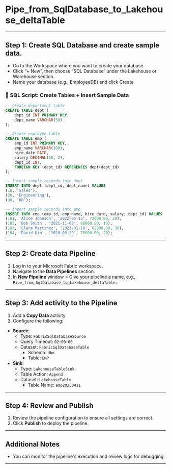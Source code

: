 # Pipe_from_SqlDatabase_to_Lakehouse_deltaTable
---
## Step 1: Create SQL Database and create sample data.
- Go to the Workspace where you want to create your database.
- Click “+ New”, then choose “SQL Database” under the Lakehouse or Warehouse section.
- Name your database (e.g., EmployeeDB) and click Create.


### 🧰 SQL Script: Create Tables + Insert Sample Data

```sql
-- Create department table
CREATE TABLE dept (
    dept_id INT PRIMARY KEY,
    dept_name VARCHAR(50)
);

-- Create employee table
CREATE TABLE emp (
    emp_id INT PRIMARY KEY,
    emp_name VARCHAR(100),
    hire_date DATE,
    salary DECIMAL(10, 2),
    dept_id INT,
    FOREIGN KEY (dept_id) REFERENCES dept(dept_id)
);

-- Insert sample records into dept
INSERT INTO dept (dept_id, dept_name) VALUES
(10, 'Sales'),
(20, 'Engineering'),
(30, 'HR');

-- Insert sample records into emp
INSERT INTO emp (emp_id, emp_name, hire_date, salary, dept_id) VALUES
(101, 'Alice Johnson', '2022-05-15', 72000.00, 20),
(102, 'Bob Smith', '2021-11-03', 68000.00, 10),
(103, 'Clara Martinez', '2023-01-10', 62000.00, 30),
(104, 'David Kim', '2020-08-20', 75000.00, 20);
```
---

## Step 2: Create data Pipeline
1. Log in to your Microsoft Fabric workspace.
2. Navigate to the **Data Pipelines** section.
1. In **New Pipeline** window > Give your pipeline a name, e.g., `Pipe_from_SqlDatabase_to_Lakehouse_deltaTable`.

---

## Step 3: Add  activity to the Pipeline

1. Add a **Copy Data** activity
2. Configure the following:
- **Source**:
  - Type: `FabricSqlDatabaseSource`
  - Query Timeout: `02:00:00`
  - Dataset: `FabricSqlDatabaseTable`
    - Schema: `dbo`
    - Table: `EMP`
- **Sink**:
  - Type: `LakehouseTableSink`
  - Table Action: `Append`
  - Dataset: `LakehouseTable`
    - Table Name: `emp20250411`

---

## Step 4: Review and Publish
1. Review the pipeline configuration to ensure all settings are correct.
2. Click **Publish** to deploy the pipeline.

---

## Additional Notes
- You can monitor the pipeline's execution and review logs for debugging.


---


